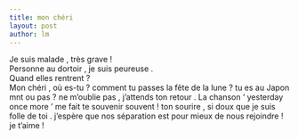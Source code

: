 ```yaml
---
title: mon chéri 
layout: post
author: lm
---
```

<p>Je suis malade , très grave !<br />
Personne au dortoir , je suis peureuse .<br />
Quand elles rentrent ?<br />
Mon chéri , où es-tu ? comment tu passes la fête de la lune ? tu es au Japon mnt ou pas ? ne m’oublie pas , j’attends ton retour . La chanson ‘ yesterday once more ’ me fait te souvenir souvent ! ton sourire , si doux que je suis folle de toi . j’espère que nos séparation est pour mieux de nous rejoindre ! je t’aime !</p>
